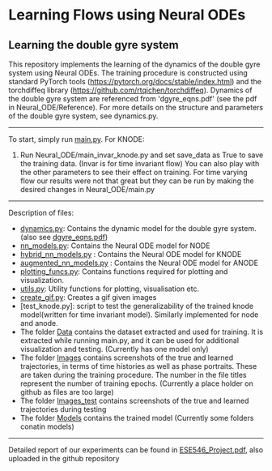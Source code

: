 # Learning Flows using Neural ODEs
## Learning the double gyre system

This repository implements the learning of the dynamics of the double gyre system using Neural ODEs.
The training procedure is constructed using standard PyTorch tools (https://pytorch.org/docs/stable/index.html) and the torchdiffeq library (https://github.com/rtqichen/torchdiffeq).
Dynamics of the double gyre system are referenced from 'dgyre_eqns.pdf' (see the pdf in Neural_ODE/Reference). 
For more details on the structure and parameters of the double gyre system, see dynamics.py.

---
To start, simply run [main.py](main.py).
For KNODE:
1. Run Neural_ODE/main_invar_knode.py and set save_data as True to save the training data. (Invar is for time invariant flow)
You can also play with the other parameters to see their effect on training.
For time varying flow our results were not that great but they can be run by making the desired changes in Neural_ODE/main.py

---

Description of files:
- [dynamics.py](dynamics.py): Contains the dynamic model for the double gyre system. (also see [dgyre_eqns.pdf](Reference/dgyre_eqns.pdf))
- [nn_models.py](nn_models.py): Contains the Neural ODE model for NODE
- [hybrid_nn_models.py](hybrid_nn_models.py) : Contains the Neural ODE model for KNODE
- [augmented_nn_models.py](augmented_nn_models.py) : Contains the Neural ODE model for ANODE
- [plotting_funcs.py](plotting_funcs.py): Contains functions required for plotting and visualization.
- [utils.py](utils.py): Utility functions for plotting, visualisation etc.  
- [create_gif.py](create_gif.py): Creates a gif given images
- [test_knode.py]: script to test the generalizability of the trained knode model(written for time invariant model). Similarly implemented for node and anode.
- The folder [Data](Data) contains the dataset extracted and used for training.
  It is extracted while running main.py, 
  and it can be used for additional visualization and testing. (Currently has one model only)
- The folder [Images](Images) contains screenshots of the true and learned trajectories,
  in terms of time histories as well as phase portraits.
  These are taken during the training procedure.
  The number in the file titles represent the number of training epochs. (Currently a place holder on github as files are too large)
- The folder [Images_test](Images_test) contains screenshots of the true and learned trajectories during testing
- The folder [Models](Models) contains the trained model (Currently some folders conatin models)

---
Detailed report of our experiments can be found in [ESE546_Project.pdf](ESE546_Project.pdf), also uploaded in the github repository

